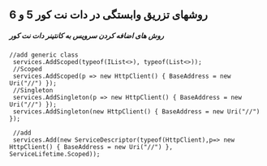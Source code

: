 ## روشهای تزریق وابستگی در دات نت کور 5 و 6 

##### روش های اضافه کردن سرویس به کانتینر دات نت کور

    //add generic class
     services.AddScoped(typeof(IList<>), typeof(List<>));
     //Scoped
     services.AddScoped(p => new HttpClient() { BaseAddress = new Uri("//") });
     //Singleton
     services.AddSingleton(p => new HttpClient() { BaseAddress = new Uri("//") });
     services.AddSingleton(new HttpClient() { BaseAddress = new Uri("//") });
    
     //add
     services.Add(new ServiceDescriptor(typeof(HttpClient),p=> new HttpClient() { BaseAddress = new Uri("//") }, ServiceLifetime.Scoped));
